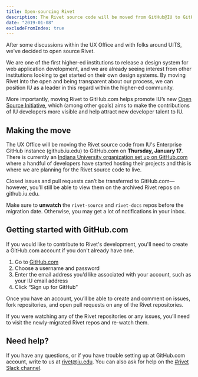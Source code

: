 ```yaml
---
title: Open-sourcing Rivet
description: The Rivet source code will be moved from GitHub@IU to GitHub.com on Thursday, January 17.
date: "2019-01-08"
excludeFromIndex: true
---
```

After some discussions within the UX Office and with folks around UITS, we've decided to open source Rivet.

We are one of the first higher-ed institutions to release a design system for web application development, and we are already seeing interest from other institutions looking to get started on their own design systems. By moving Rivet into the open and being transparent about our process, we can position IU as a leader in this regard within the higher-ed community.

More importantly, moving Rivet to GitHub.com helps promote IU’s new [Open Source Initiative](https://indiana-university.github.io/), which (among other goals) aims to make the contributions of IU developers more visible and help attract new developer talent to IU.

## Making the move
The UX Office will be moving the Rivet source code from IU's Enterprise GitHub instance (github.iu.edu) to GitHub.com on **Thursday, January 17**. There is currently an [Indiana University organization set up on GitHub.com](https://github.com/indiana-university) where a handful of developers have started hosting their projects and this is where we are planning for the Rivet source code to live.

Closed issues and pull requests can’t be transferred to GitHub.com—however, you’ll still be able to view them on the archived Rivet repos on github.iu.edu.

<div class="rvt-alert rvt-alert--info rvt-m-bottom-md rvt-m-top-sm">
    <p class="rvt-alert__message">Make sure to <strong>unwatch</strong> the <code>rivet-source</code> and <code>rivet-docs</code> repos before the migration date. Otherwise, you may get a lot of notifications in your inbox.</p>
</div>

## Getting started with GitHub.com
If you would like to contribute to Rivet's development, you'll need to create a GitHub.com account if you don't already have one.

1. Go to [GitHub.com](https://github.com)
1. Choose a username and password
1. Enter the email address you’d like associated with your account, such as your IU email address
1. Click “Sign up for GitHub”

Once you have an account, you’ll be able to create and comment on issues, fork repositories, and open pull requests on any of the Rivet repositories.

If you were watching any of the Rivet repositories or any issues, you’ll need to visit the newly-migrated Rivet repos and re-watch them.

## Need help?
If you have any questions, or if you have trouble setting up at GitHub.com account, write to us at [rivet@iu.edu](mailto:rivet@iu.edu). You can also ask for help on the [#rivet Slack channel](https://iuwebcommunity.slack.com/messages/rivet).
